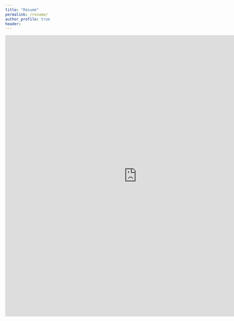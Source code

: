 ```yaml
--- 
title: "Résumé" 
permalink: /resume/ 
author_profile: true 
header:  
---
```

<embed src="https://mihirp161.github.io/images/mihir_resume_2022_Github.pdf" width= "840" height= "900" type="application/pdf"/>
